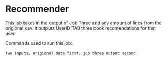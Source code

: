 # Recommender

This job takes in the output of Job Three and any amount of lines from the origional csv. It outputs UserID TAB three book recomendations for that user.

Commands used to run this job:<br> 
<br>
`two inputs, origional data first, job three output second`
